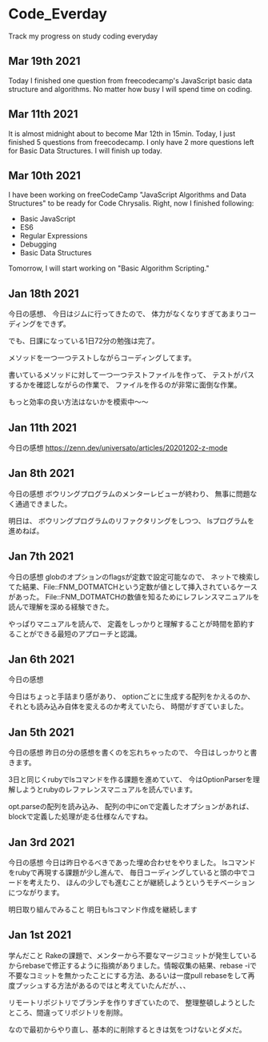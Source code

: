 # Code_Everday
Track my progress on study coding everyday

## Mar 19th 2021
Today I finished one question from freecodecamp's JavaScript basic data structure and algorithms. No matter how busy I will spend time on coding.

## Mar 11th 2021
It is almost midnight about to become Mar 12th in 15min. Today, I just finished 5 questions from freecodecamp. I only have 2 more questions left for Basic Data Structures. I will finish up today.


## Mar 10th 2021
I have been working on freeCodeCamp "JavaScript Algorithms and Data Structures" to be ready for Code Chrysalis. Right, now I finished following:
- Basic JavaScript
- ES6
- Regular Expressions
- Debugging
- Basic Data Structures

Tomorrow, I will start working on "Basic Algorithm Scripting." 



## Jan 18th 2021
今日の感想、
今日はジムに行ってきたので、
体力がなくなりすぎてあまりコーディングをできず。

でも、日課になっている1日72分の勉強は完了。

メソッドを一つ一つテストしながらコーディングしてます。

書いているメソッドに対して一つ一つテストファイルを作って、
テストがパスするかを確認しながらの作業で、
ファイルを作るのが非常に面倒な作業。

もっと効率の良い方法はないかを模索中〜〜

## Jan 11th 2021
今日の感想
https://zenn.dev/universato/articles/20201202-z-mode

## Jan 8th 2021
今日の感想
ボウリングプログラムのメンターレビューが終わり、
無事に問題なく通過できました。

明日は、
ボウリングプログラムのリファクタリングをしつつ、
lsプログラムを進めねば。


## Jan 7th 2021
今日の感想
globのオプションのflagsが定数で設定可能なので、
ネットで検索してた結果、File::FNM_DOTMATCHという定数が値として挿入されているケースがあった。
File::FNM_DOTMATCHの数値を知るためにレフレンスマニュアルを読んで理解を深める経験できた。

やっぱりマニュアルを読んで、
定義をしっかりと理解することが時間を節約することができる最短のアプローチと認識。

## Jan 6th 2021
今日の感想

今日はちょっと手詰まり感があり、
optionごとに生成する配列をかえるのか、
それとも読み込み自体を変えるのか考えていたら、
時間がすぎていました。

## Jan 5th 2021
今日の感想
昨日の分の感想を書くのを忘れちゃったので、
今日はしっかりと書きます。

3日と同じくrubyでlsコマンドを作る課題を進めていて、
今はOptionParserを理解しようとrubyのレファレンスマニュアルを読んでいます。

opt.parseの配列を読み込み、
配列の中にonで定義したオプションがあれば、
blockで定義した処理が走る仕様なんですね。

## Jan 3rd 2021
今日の感想
今日は昨日やるべきであった埋め合わせをやりました。
lsコマンドをrubyで再現する課題が少し進んで、
毎日コーディングしていると頭の中でコードを考えたり、
ほんの少しでも進むことが継続しようというモチベーションにつながります。

明日取り組んでみること
明日もlsコマンド作成を継続します

## Jan 1st 2021

学んだこと
Rakeの課題で、メンターから不要なマージコミットが発生しているからrebaseで修正するように指摘がありました。情報収集の結果、rebase -iで不要なコミットを無かったことにする方法、あるいは一度pull rebaseをして再度プッシュする方法があるのではと考えていたんだが、、、

リモートリポジトリでブランチを作りすぎていたので、
整理整頓しようとしたところ、間違ってリポジトリを削除。

なので最初からやり直し、基本的に削除するときは気をつけないとダメだ。
